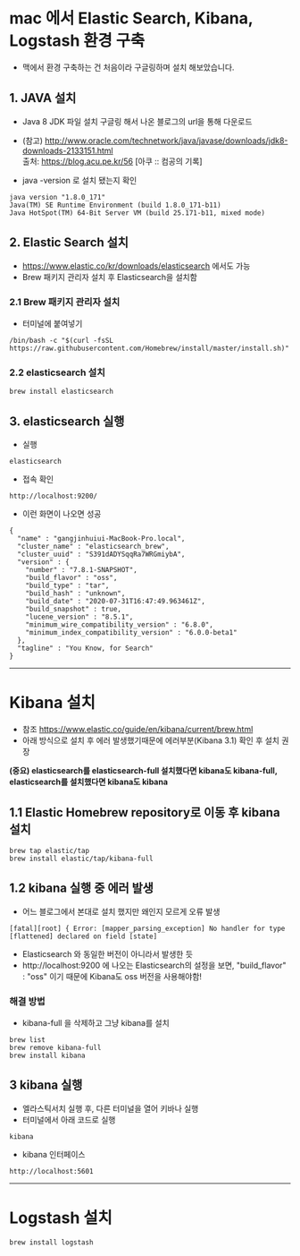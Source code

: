 # mac 에서 Elastic Search, Kibana, Logstash 환경 구축
- 맥에서 환경 구축하는 건 처음이라 구글링하며 설치 해보았습니다.

## 1. JAVA 설치

- Java 8 JDK 파일 설치 구글링 해서 나온 블로그의 url을 통해 다운로드

- (참고)
 http://www.oracle.com/technetwork/java/javase/downloads/jdk8-downloads-2133151.html  
 출처: https://blog.acu.pe.kr/56 [아쿠 :: 컴공의 기록]

- java -version 로 설치 됐는지 확인
```
java version "1.8.0_171"
Java(TM) SE Runtime Environment (build 1.8.0_171-b11)
Java HotSpot(TM) 64-Bit Server VM (build 25.171-b11, mixed mode)
```

## 2. Elastic Search 설치
- https://www.elastic.co/kr/downloads/elasticsearch 에서도 가능
- Brew 패키지 관리자 설치 후 Elasticsearch을 설치함


### 2.1 Brew 패키지 관리자 설치
- 터미널에 붙여넣기 
```
/bin/bash -c "$(curl -fsSL https://raw.githubusercontent.com/Homebrew/install/master/install.sh)"
```

### 2.2 elasticsearch 설치
```
brew install elasticsearch
```

## 3. elasticsearch 실행
- 실행
```
elasticsearch
```
- 접속 확인
```
http://localhost:9200/
```
- 이런 화면이 나오면 성공
```
{
  "name" : "gangjinhuiui-MacBook-Pro.local",
  "cluster_name" : "elasticsearch_brew",
  "cluster_uuid" : "S391dADYSqqRa7WRGmiybA",
  "version" : {
    "number" : "7.8.1-SNAPSHOT",
    "build_flavor" : "oss",
    "build_type" : "tar",
    "build_hash" : "unknown",
    "build_date" : "2020-07-31T16:47:49.963461Z",
    "build_snapshot" : true,
    "lucene_version" : "8.5.1",
    "minimum_wire_compatibility_version" : "6.8.0",
    "minimum_index_compatibility_version" : "6.0.0-beta1"
  },
  "tagline" : "You Know, for Search"
}
```

-------

# Kibana 설치
- 참조 https://www.elastic.co/guide/en/kibana/current/brew.html 
- 아래 방식으로 설치 후 에러 발생했기때문에 에러부분(Kibana 3.1) 확인 후 설치 권장 


__(중요) elasticsearch를 elasticsearch-full 설치했다면 kibana도 kibana-full, 
elasticsearch를 설치했다면 kibana도 kibana__


## 1.1 Elastic Homebrew repository로 이동 후 kibana 설치

```
brew tap elastic/tap
brew install elastic/tap/kibana-full
```


## 1.2 kibana 실행 중 에러 발생
- 어느 블로그에서 본대로 설치 했지만 왜인지 모르게 오류 발생
```
[fatal][root] { Error: [mapper_parsing_exception] No handler for type [flattened] declared on field [state]
```
- Elasticsearch 와 동일한 버전이 아니라서 발생한 듯
- http://localhost:9200 에 나오는 Elasticsearch의 설정을 보면, "build_flavor" : "oss" 이기 때문에  Kibana도 oss 버전을 사용해야함!


### 해결 방법
- kibana-full 을 삭제하고 그냥 kibana를 설치
```
brew list
brew remove kibana-full
brew install kibana
```

## 3 kibana 실행
- 엘라스틱서치 실행 후, 다른 터미널을 열어 키바나 실행 
- 터미널에서 아래 코드로 실행
```
kibana
```
- kibana 인터페이스
```
http://localhost:5601
```

-------

# Logstash 설치

```
brew install logstash
```

